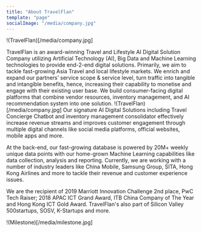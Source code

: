 ```yaml
---
title: "About TravelFlan"
template: "page"
socialImage: "/media/company.jpg"
---
```



!(TravelFlan)[/media/company.jpg]

TravelFlan is an award-winning Travel and Lifestyle AI Digital Solution Company utilizing Artificial Technology (AI), Big Data and Machine Learning technologies to provide end-2-end digital solutions. Primarily, we aim to tackle fast-growing Asia Travel and local lifestyle markets. We enrich and expand our partners’ service scope & service level, turn traffic into tangible and intangible benefits, hence, increasing their capability to monetise and engage with their existing user base. We build consumer-facing digital platforms that combine vendor resources, inventory management, and AI recommendation system into one solution. 
!(TravelFlan)[/media/company.jpg]
Our signature AI Digital Solutions including Travel Concierge Chatbot and inventory management consolidator effectively increase revenue streams and improves customer engagement through multiple digital channels like social media platforms, official websites, mobile apps and more.

At the back-end, our fast-growing database is powered by 20M+ weekly unique data points with our home-grown Machine Learning capabilities like data collection, analysis and reporting. Currently, we are working with a number of industry leaders like China Mobile, Samsung Group, SITA, Hong Kong Airlines and more to tackle their revenue and customer experience issues. 

We are the recipient of 2019 Marriott Innovation Challenge 2nd place, PwC Tech Raiser; 2018 APAC ICT Grand Award, ITB China Company of The Year and Hong Kong ICT Gold Award. TravelFlan's also part of Silicon Valley 500startups, SOSV, K-Startups and more.

!(Milestone)[/media/milestone.jpg]
